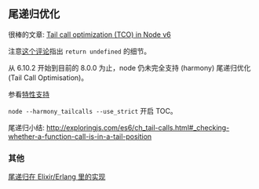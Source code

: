 ## 尾递归优化

很棒的文章: [Tail call optimization (TCO) in Node v6](https://medium.com/@dai_shi/tail-call-optimization-tco-in-node-v6-e2492c9d5b7c)

注意[这个评论][1]指出 `return undefined` 的细节。


从 6.10.2 开始到目前的 8.0.0 为止，node 仍未完全支持 (harmony) 尾递归优化 (Tail Call Optimisation)。

参看[特性支持](http://node.green/#ES2015-optimisation-proper-tail-calls--tail-call-optimisation-)

`node --harmony_tailcalls --use_strict` 开启 TOC。

尾递归小结: http://exploringjs.com/es6/ch_tail-calls.html#_checking-whether-a-function-call-is-in-a-tail-position


### 其他

[尾递归在 Elixir/Erlang 里的实现](../elixir/tail-call-optimization.md)


[1]: https://medium.com/@rauschma/f-x-1-is-not-a-tail-call-here-1020f3b7a390
